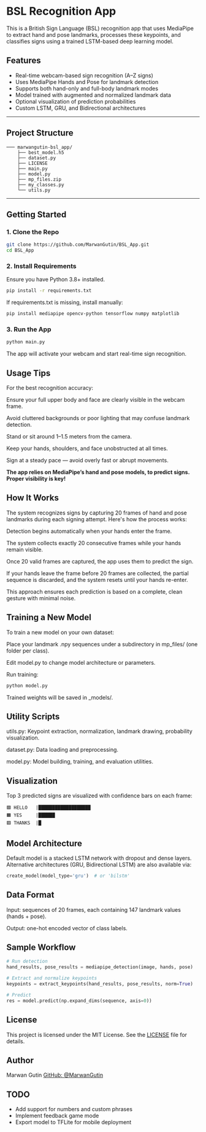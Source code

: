 # BSL Recognition App

This is a British Sign Language (BSL) recognition app that uses MediaPipe to extract hand and pose landmarks, processes these keypoints, and classifies signs using a trained LSTM-based deep learning model.

## Features

- Real-time webcam-based sign recognition (A–Z signs)
- Uses MediaPipe Hands and Pose for landmark detection
- Supports both hand-only and full-body landmark modes
- Model trained with augmented and normalized landmark data
- Optional visualization of prediction probabilities
- Custom LSTM, GRU, and Bidirectional architectures

---

## Project Structure
```text
─── marwangutin-bsl_app/
    ├── best_model.h5
    ├── dataset.py
    ├── LICENSE
    ├── main.py
    ├── model.py
    ├── mp_files.zip
    ├── my_classes.py
    └── utils.py
```

---

## Getting Started

### 1. Clone the Repo

```bash
git clone https://github.com/MarwanGutin/BSL_App.git
cd BSL_App
```

### 2. Install Requirements
Ensure you have Python 3.8+ installed.

```bash
pip install -r requirements.txt
```
If requirements.txt is missing, install manually:

```bash
pip install mediapipe opencv-python tensorflow numpy matplotlib
```
### 3. Run the App
```bash
python main.py
```
The app will activate your webcam and start real-time sign recognition.

## Usage Tips
For the best recognition accuracy:

Ensure your full upper body and face are clearly visible in the webcam frame.

Avoid cluttered backgrounds or poor lighting that may confuse landmark detection.

Stand or sit around 1–1.5 meters from the camera.

Keep your hands, shoulders, and face unobstructed at all times.

Sign at a steady pace — avoid overly fast or abrupt movements.

**The app relies on MediaPipe’s hand and pose models, to predict signs. Proper visibility is key!**

## How It Works
The system recognizes signs by capturing 20 frames of hand and pose landmarks during each signing attempt. Here's how the process works:

Detection begins automatically when your hands enter the frame.

The system collects exactly 20 consecutive frames while your hands remain visible.

Once 20 valid frames are captured, the app uses them to predict the sign.

If your hands leave the frame before 20 frames are collected, the partial sequence is discarded, and the system resets until your hands re-enter.

This approach ensures each prediction is based on a complete, clean gesture with minimal noise.

## Training a New Model
To train a new model on your own dataset:

Place your landmark .npy sequences under a subdirectory in mp_files/ (one folder per class).

Edit model.py to change model architecture or parameters.

Run training:

```bash
python model.py
```
Trained weights will be saved in _models/.

## Utility Scripts
utils.py: Keypoint extraction, normalization, landmark drawing, probability visualization.

dataset.py: Data loading and preprocessing.

model.py: Model building, training, and evaluation utilities.

## Visualization
Top 3 predicted signs are visualized with confidence bars on each frame:
```text
🟩 HELLO   |███████████████████
🟧 YES     |██████
🟥 THANKS  |█
```
## Model Architecture
Default model is a stacked LSTM network with dropout and dense layers. Alternative architectures (GRU, Bidirectional LSTM) are also available via:

```python
create_model(model_type='gru')  # or 'bilstm'
```
## Data Format
Input: sequences of 20 frames, each containing 147 landmark values (hands + pose).

Output: one-hot encoded vector of class labels.

## Sample Workflow
```python
# Run detection
hand_results, pose_results = mediapipe_detection(image, hands, pose)

# Extract and normalize keypoints
keypoints = extract_keypoints(hand_results, pose_results, norm=True)

# Predict
res = model.predict(np.expand_dims(sequence, axis=0))
```

## License
This project is licensed under the MIT License. See the [LICENSE](LICENSE) file for details.

## Author
Marwan Gutin
[GitHub: @MarwanGutin](https://github.com/MarwanGutin)


## TODO
 - Add support for numbers and custom phrases
 - Implement feedback game mode
 - Export model to TFLite for mobile deployment


